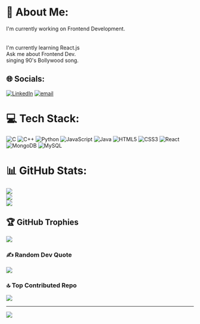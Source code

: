 # 💫 About Me:
I'm currently working on Frontend Development.<br><br><br>I'm currently learning React.js<br>Ask me about Frontend Dev.<br>singing 90's Bollywood song.


## 🌐 Socials:
[![LinkedIn](https://img.shields.io/badge/LinkedIn-%230077B5.svg?logo=linkedin&logoColor=white)](https://linkedin.com/in/kaustav-m0ndal2005) [![email](https://img.shields.io/badge/Email-D14836?logo=gmail&logoColor=white)](mailto:kaustav709@gmail.com) 

# 💻 Tech Stack:
![C](https://img.shields.io/badge/c-%2300599C.svg?style=plastic&logo=c&logoColor=white) ![C++](https://img.shields.io/badge/c++-%2300599C.svg?style=plastic&logo=c%2B%2B&logoColor=white) ![Python](https://img.shields.io/badge/python-3670A0?style=plastic&logo=python&logoColor=ffdd54) ![JavaScript](https://img.shields.io/badge/javascript-%23323330.svg?style=plastic&logo=javascript&logoColor=%23F7DF1E) ![Java](https://img.shields.io/badge/java-%23ED8B00.svg?style=plastic&logo=openjdk&logoColor=white) ![HTML5](https://img.shields.io/badge/html5-%23E34F26.svg?style=plastic&logo=html5&logoColor=white) ![CSS3](https://img.shields.io/badge/css3-%231572B6.svg?style=plastic&logo=css3&logoColor=white) ![React](https://img.shields.io/badge/react-%2320232a.svg?style=plastic&logo=react&logoColor=%2361DAFB) ![MongoDB](https://img.shields.io/badge/MongoDB-%234ea94b.svg?style=plastic&logo=mongodb&logoColor=white) ![MySQL](https://img.shields.io/badge/mysql-4479A1.svg?style=plastic&logo=mysql&logoColor=white)
# 📊 GitHub Stats:
![](https://github-readme-stats.vercel.app/api?username=KaustavJu27&theme=dark&hide_border=false&include_all_commits=false&count_private=false)<br/>
![](https://nirzak-streak-stats.vercel.app/?user=KaustavJu27&theme=dark&hide_border=false)<br/>
![](https://github-readme-stats.vercel.app/api/top-langs/?username=KaustavJu27&theme=dark&hide_border=false&include_all_commits=false&count_private=false&layout=compact)

## 🏆 GitHub Trophies
![](https://github-profile-trophy.vercel.app/?username=KaustavJu27&theme=radical&no-frame=false&no-bg=true&margin-w=4)

### ✍️ Random Dev Quote
![](https://quotes-github-readme.vercel.app/api?type=horizontal&theme=radical)

### 🔝 Top Contributed Repo
![](https://github-contributor-stats.vercel.app/api?username=KaustavJu27&limit=5&theme=dark&combine_all_yearly_contributions=true)

---
[![](https://visitcount.itsvg.in/api?id=KaustavJu27&icon=0&color=0)](https://visitcount.itsvg.in)

<!-- Proudly created with GPRM ( https://gprm.itsvg.in ) -->
